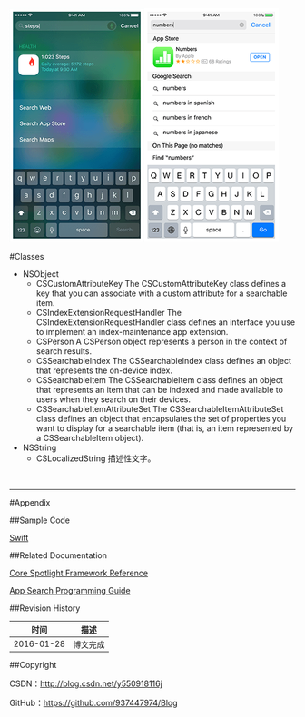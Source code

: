 ![](https://raw.githubusercontent.com/937447974/Blog/master/Resources/2016012802.png)![](https://raw.githubusercontent.com/937447974/Blog/master/Resources/2016012803.png)


#Classes

- NSObject
    - CSCustomAttributeKey
The CSCustomAttributeKey class defines a key that you can associate with a custom attribute for a searchable item.
    - CSIndexExtensionRequestHandler
The CSIndexExtensionRequestHandler class defines an interface you use to implement an index-maintenance app extension.
    - CSPerson
A CSPerson object represents a person in the context of search results.
    - CSSearchableIndex
The CSSearchableIndex class defines an object that represents the on-device index.
    - CSSearchableItem
The CSSearchableItem class defines an object that represents an item that can be indexed and made available to users when they search on their devices.
    - CSSearchableItemAttributeSet
The CSSearchableItemAttributeSet class defines an object that encapsulates the set of properties you want to display for a searchable item (that is, an item represented by a CSSearchableItem object).
- NSString
    - CSLocalizedString 描述性文字。

&#160;

----

#Appendix

##Sample Code

[Swift](https://github.com/937447974/Swift)

##Related Documentation

[Core Spotlight Framework Reference](https://developer.apple.com/library/ios/documentation/CoreSpotlight/Reference/CoreSpotlight_Framework/index.html)

[App Search Programming Guide](https://developer.apple.com/library/ios/documentation/General/Conceptual/AppSearch/index.html)

##Revision History

| 时间 | 描述 |
| ---- | ---- |
| 2016-01-28 | 博文完成 |

##Copyright

CSDN：http://blog.csdn.net/y550918116j

GitHub：https://github.com/937447974/Blog